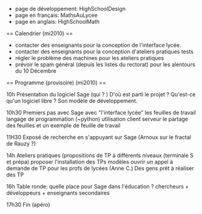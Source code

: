    * page de développement: HighSchoolDesign
   * page en français: MathsAuLycee
   * page en anglais: HighSchoolMath

== Calendrier (mi2010) ==

   * contacter des enseignants pour la conception de l'interface lycée.
   * contacter des enseignants pour la conception d'ateliers pratiques tests
   * régler le problème des machines pour les ateliers pratiques
   * prévoir le spam général (depuis les listes du rectorat) pour les alentours du 10 Décembre

== Programme (provisoire) (mi2010) ==

10h Présentation du logiciel Sage (qui ? )
D'où est parti le projet ? Qu'est-ce qu'un logiciel libre ?
Son modèle de développement.

10h30 Premiers pas avec Sage avec "l'interface lycée"
les feuilles de travail
langage de programmation (~python)
utilisation client serveur
le partage des feuilles
et un exemple de feuille de travail

11H30 Exposé de recherche en s'appuyant sur Sage (Arnoux sur le fractal de Rauzy ?)

14h Ateliers pratiques (propositions de TP à différents niveaux (terminale S et prépa)
proposer l'installation
des TPs modèles
ouvrir un appel à demande de TP pour les profs de lycées (Anne C.)
Des gens prêt à réaliser des TP


16h Table ronde: quelle place pour Sage dans l'éducation ?
chercheurs + développeurs + enseignants secondaires


17h30 Fin (apéro)
